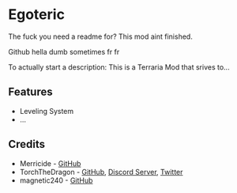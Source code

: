 # Egoteric
The fuck you need a readme for? This mod aint finished.

Github hella dumb sometimes fr fr


To actually start a description:
This is a Terraria Mod that srives to...
## Features
 - Leveling System
 - ...

## Credits
- Merricide - [GitHub](https://github.com/Merricide)
- TorchTheDragon - [GitHub](https://github.com/TorchTheDragon), [Discord Server](https://discord.gg/XBFqJk7Vtp), [Twitter](https://twitter.com/TorchTheDwagon)
- magnetic240 - [GitHub](https://github.com/magnetic240)
